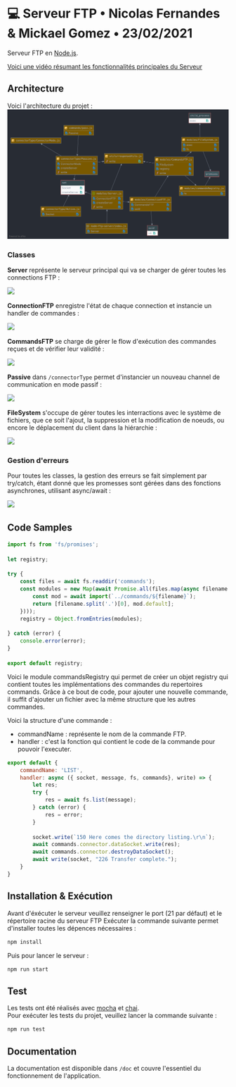 # 💻 Serveur FTP • Nicolas Fernandes & Mickael Gomez • 23/02/2021

Serveur FTP en [Node.js](https://nodejs.org).

[Voici une vidéo résumant les fonctionnalités principales du Serveur](https://youtu.be/OSJTLXp5hAc)

## Architecture

Voici l'architecture du projet :
![architecture-projet](./archi-project.png)

### Classes

**Server** représente le serveur principal qui va se charger de gérer toutes les connections FTP :

![](https://cdn.discordapp.com/attachments/437349025663025154/817808310942171156/4b7a7f7d-dee7-4d41-b77e-e29be39dfe44.png)

**ConnectionFTP** enregistre l'état de chaque connection et instancie un handler de commandes :

![](https://cdn.discordapp.com/attachments/437349025663025154/817808802731786260/448db561-3f07-4d22-aac7-f5e314e63be6.png)

**CommandsFTP** se charge de gérer le flow d'exécution des commandes reçues et de vérifier leur validité :

![](https://cdn.discordapp.com/attachments/437349025663025154/817809260934463518/a059f506-d0bc-4fff-8ad8-89c11919a753.png)

**Passive** dans `/connectorType` permet d'instancier un nouveau channel de communication en mode passif :

![](https://cdn.discordapp.com/attachments/437349025663025154/817809662693998592/cfc25151-a5a7-4933-bb26-9d768ee630e8.png)

**FileSystem** s'occupe de gérer toutes les interractions avec le système de fichiers, que ce soit l'ajout, la suppression et la modification de noeuds, ou encore le déplacement du client dans la hiérarchie :

![](https://cdn.discordapp.com/attachments/437349025663025154/817807490464350218/1516c85f-4448-419d-81c3-462668474a6c.png)

### Gestion d'erreurs

Pour toutes les classes, la gestion des erreurs se fait simplement par try/catch, étant donné que les promesses sont gérées dans des fonctions asynchrones, utilisant async/await :

![](https://cdn.discordapp.com/attachments/437349025663025154/817806933708242964/224fd5e2-4b9e-4258-b3ba-a5cd56907234.png)

## Code Samples

```js
import fs from 'fs/promises';

let registry;

try {
    const files = await fs.readdir('commands');
    const modules = new Map(await Promise.all(files.map(async filename => {
        const mod = await import(`../commands/${filename}`);
        return [filename.split('.')[0], mod.default];
    })));
    registry = Object.fromEntries(modules);
    
} catch (error) {
    console.error(error);
}

export default registry;
```
Voici le module commandsRegistry qui permet de créer un objet registry qui contient toutes les implémentations des commandes du repertoires commands.
Grâce à ce bout de code, pour ajouter une nouvelle commande, il suffit d'ajouter un fichier avec la même structure que les autres commandes.<br>

Voici la structure d'une commande :<br>
- commandName : représente le nom de la commande FTP.
- handler : c'est la fonction qui contient le code de la commande pour pouvoir l'executer. 

```js
export default {
    commandName: 'LIST',
    handler: async ({ socket, message, fs, commands}, write) => {
        let res;
        try {
            res = await fs.list(message);
        } catch (error) {
            res = error;
        }

        socket.write(`150 Here comes the directory listing.\r\n`);
        await commands.connector.dataSocket.write(res);
        await commands.connector.destroyDataSocket();
        await write(socket, "226 Transfer complete.");
    }
}
```

## Installation & Exécution

Avant d'éxécuter le serveur veuillez renseigner le port (21 par défaut) et le répertoire racine du serveur FTP
Exécuter la commande suivante permet d'installer toutes les dépences nécessaires :

```bash
npm install
```

Puis pour lancer le serveur :

```bash
npm run start
```
## Test
Les tests ont été réalisés avec [mocha](https://mochajs.org/) et [chai](https://www.chaijs.com/).<br>
Pour exécuter les tests du projet, veuillez lancer la commande suivante :

```bash
npm run test
```

## Documentation

La documentation est disponible dans ```/doc``` et couvre l'essentiel du fonctionnement de l'application.